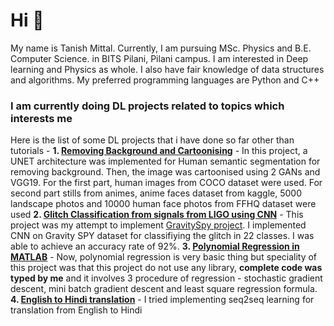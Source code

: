 # Hi 👋


My name is Tanish Mittal. Currently, I am pursuing MSc. Physics and B.E. Computer Science. in BITS Pilani, Pilani campus.
I am interested in Deep learning and Physics as whole. I also have fair knowledge of data structures and algorithms. My preferred programming languages are Python and C++

### I am currently doing DL projects related to topics which interests me
Here is the list of some DL projects that i have done so far other than tutorials - 
**1. [Removing Background and Cartoonising](https://github.com/Tanish-4067/BackgroundRemoverCartooniser)** - In this project, a UNET architecture was implemented for Human semantic segmentation for removing background. Then, the image was cartoonised using 2 GANs and VGG19. For the first part, human images from COCO dataset were used. For second part stills from animes, anime faces dataset from kaggle, 5000 landscape photos and 10000 human face photos from  FFHQ dataset were used
**2. [Glitch Classification from signals from LIGO using CNN](https://www.kaggle.com/tanishmittal/glitchclassificationligodetector/edit)** - This project was my attempt to implement [GravitySpy project](https://arxiv.org/abs/1611.04596). I implemented CNN on Gravity SPY dataset for classifiying the glitch in 22 classes. I was able to achieve an accuracy rate of 92%.
**3. [Polynomial Regression in MATLAB](https://github.com/Tanish-4067/AdvancedPolynomialRegression)** - Now, polynomial regression is very basic thing but speciality of this project was that this project do not use any library, **complete code was typed by me** and it involves 3 procedure of regression - stochastic gradient descent, mini batch gradient descent and least square regression formula.
**4. [English to Hindi translation](https://colab.research.google.com/drive/1c390HBpPYeKaVprbr_hf97qx5rEcE6HG)** - I tried implementing seq2seq learning for translation from English to Hindi
